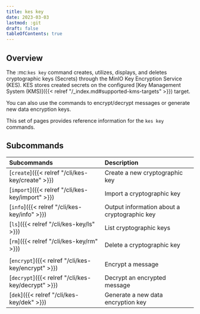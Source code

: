 ```yaml
---
title: kes key
date: 2023-03-03
lastmod: :git
draft: false
tableOfContents: true
---
```


## Overview

The :mc:`kes key` command creates, utilizes, displays, and deletes cryptographic keys (Secrets) through the MinIO Key Encryption Service (KES). 
KES stores created secrets on the configured [Key Management System (KMS)]({{< relref "/_index.md#supported-kms-targets" >}}) target.

You can also use the commands to encrypt/decrypt messages or generate new data encryption keys.

This set of pages provides reference information for the `kes key` commands. 
## Subcommands

|Subcommands                                        |Description                                  |
|:--------------------------------------------------|:--------------------------------------------|
|[`create`]({{< relref "/cli/kes-key/create" >}})   |Create a new cryptographic key               |
|[`import`]({{< relref "/cli/kes-key/import" >}})   |Import a cryptographic key                   |
|[`info`]({{< relref "/cli/kes-key/info" >}})       |Output information about a cryptographic key |
|[`ls`]({{< relref "/cli/kes-key/ls" >}})           |List cryptographic keys                      |
|[`rm`]({{< relref "/cli/kes-key/rm" >}})           |Delete a cryptographic key                   |
|                                                   |                                             |
|[`encrypt`]({{< relref "/cli/kes-key/encrypt" >}}) |Encrypt a message                            |
|[`decrypt`]({{< relref "/cli/kes-key/decrypt" >}}) |Decrypt an encrypted message                 |
|[`dek`]({{< relref "/cli/kes-key/dek" >}})         |Generate a new data encryption key           |
